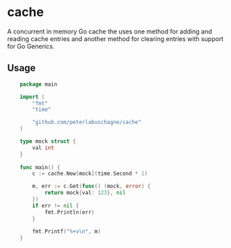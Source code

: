 # cache
A concurrent in memory Go cache the uses one method for adding and reading cache entries and another method for clearing entries with support for Go Generics.

## Usage
```Go
    package main

    import (
		"fmt"
        "time"

        "github.com/peterlabuschagne/cache"
    )

    type mock struct {
        val int
    }
	
	func main() {
		c := cache.New[mock](time.Second * 1)

		m, err := c.Get(func() (mock, error) {
			return mock{val: 123}, nil
		})
		if err != nil {
            fmt.Println(err)
        }
		
		fmt.Printf("%+v\n", m)
    }
```
